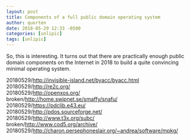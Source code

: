 ```yaml
---
layout: post
title: Components of a full public domain operating system
author: quorten
date: 2018-05-29 12:33 -0500
categories: [unlipic]
tags: [unlipic]
---
```


So, this is interesting.  It turns out that there are practically
enough public domain components on the Internet in 2018 to build a
quite convincing minimal operating system.

20180529/http://invisible-island.net/byacc/byacc.html  
20180529/http://re2c.org/  
20180529/http://openxos.org/  
broken/http://home.swipnet.se/smaffy/snafu/  
20180529/https://pdclib.e43.eu/  
20180529/http://pdos.sourceforge.net/  
20180529/http://www.t3x.org/subc/  
broken/http://www.cod5.org/archive/  
20180529/http://charon.persephoneslair.org/~andrea/software/mpkg/
